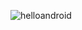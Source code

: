 ![helloandroid](https://cloud.githubusercontent.com/assets/8088632/5629683/2b3fa5e8-95c7-11e4-8fe1-7ab2be31d38a.gif)
